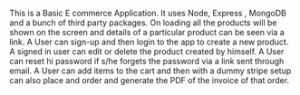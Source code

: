 This is a Basic E commerce Application. It uses Node, Express , MongoDB and a bunch of third party packages. On loading all the products will be shown on the screen and details of a particular product can be seen via a link. A User can sign-up and then login to the app to create a new product. A signed in user can edit or delete the product created by himself. A User can reset hi password if s/he forgets the password via a link sent through email. A User can add items to the cart and then with a dummy stripe setup can also place and order and generate the PDF of the invoice of that order.
